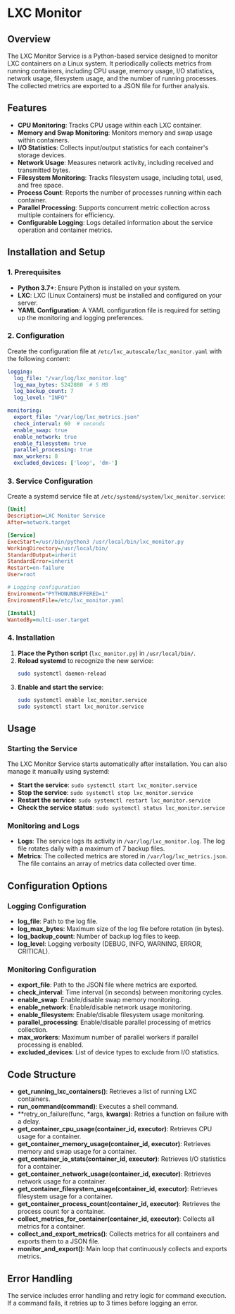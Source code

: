 # LXC Monitor

## Overview

The LXC Monitor Service is a Python-based service designed to monitor LXC containers on a Linux system. It periodically collects metrics from running containers, including CPU usage, memory usage, I/O statistics, network usage, filesystem usage, and the number of running processes. The collected metrics are exported to a JSON file for further analysis.

## Features

- **CPU Monitoring**: Tracks CPU usage within each LXC container.
- **Memory and Swap Monitoring**: Monitors memory and swap usage within containers.
- **I/O Statistics**: Collects input/output statistics for each container's storage devices.
- **Network Usage**: Measures network activity, including received and transmitted bytes.
- **Filesystem Monitoring**: Tracks filesystem usage, including total, used, and free space.
- **Process Count**: Reports the number of processes running within each container.
- **Parallel Processing**: Supports concurrent metric collection across multiple containers for efficiency.
- **Configurable Logging**: Logs detailed information about the service operation and container metrics.

## Installation and Setup

### 1. Prerequisites

- **Python 3.7+**: Ensure Python is installed on your system.
- **LXC**: LXC (Linux Containers) must be installed and configured on your server.
- **YAML Configuration**: A YAML configuration file is required for setting up the monitoring and logging preferences.

### 2. Configuration

Create the configuration file at `/etc/lxc_autoscale/lxc_monitor.yaml` with the following content:

```yaml
logging:
  log_file: "/var/log/lxc_monitor.log"
  log_max_bytes: 5242880  # 5 MB
  log_backup_count: 7
  log_level: "INFO"

monitoring:
  export_file: "/var/log/lxc_metrics.json"
  check_interval: 60  # seconds
  enable_swap: true
  enable_network: true
  enable_filesystem: true
  parallel_processing: true
  max_workers: 8
  excluded_devices: ['loop', 'dm-']
```

### 3. Service Configuration

Create a systemd service file at `/etc/systemd/system/lxc_monitor.service`:

```ini
[Unit]
Description=LXC Monitor Service
After=network.target

[Service]
ExecStart=/usr/bin/python3 /usr/local/bin/lxc_monitor.py
WorkingDirectory=/usr/local/bin/
StandardOutput=inherit
StandardError=inherit
Restart=on-failure
User=root

# Logging configuration
Environment="PYTHONUNBUFFERED=1"
EnvironmentFile=/etc/lxc_monitor.yaml

[Install]
WantedBy=multi-user.target
```

### 4. Installation

1. **Place the Python script** (`lxc_monitor.py`) in `/usr/local/bin/`.
2. **Reload systemd** to recognize the new service:
   ```bash
   sudo systemctl daemon-reload
   ```
3. **Enable and start the service**:
   ```bash
   sudo systemctl enable lxc_monitor.service
   sudo systemctl start lxc_monitor.service
   ```

## Usage

### Starting the Service

The LXC Monitor Service starts automatically after installation. You can also manage it manually using systemd:

- **Start the service**: `sudo systemctl start lxc_monitor.service`
- **Stop the service**: `sudo systemctl stop lxc_monitor.service`
- **Restart the service**: `sudo systemctl restart lxc_monitor.service`
- **Check the service status**: `sudo systemctl status lxc_monitor.service`

### Monitoring and Logs

- **Logs**: The service logs its activity in `/var/log/lxc_monitor.log`. The log file rotates daily with a maximum of 7 backup files.
- **Metrics**: The collected metrics are stored in `/var/log/lxc_metrics.json`. The file contains an array of metrics data collected over time.

## Configuration Options

### Logging Configuration

- **log_file**: Path to the log file.
- **log_max_bytes**: Maximum size of the log file before rotation (in bytes).
- **log_backup_count**: Number of backup log files to keep.
- **log_level**: Logging verbosity (DEBUG, INFO, WARNING, ERROR, CRITICAL).

### Monitoring Configuration

- **export_file**: Path to the JSON file where metrics are exported.
- **check_interval**: Time interval (in seconds) between monitoring cycles.
- **enable_swap**: Enable/disable swap memory monitoring.
- **enable_network**: Enable/disable network usage monitoring.
- **enable_filesystem**: Enable/disable filesystem usage monitoring.
- **parallel_processing**: Enable/disable parallel processing of metrics collection.
- **max_workers**: Maximum number of parallel workers if parallel processing is enabled.
- **excluded_devices**: List of device types to exclude from I/O statistics.

## Code Structure

- **get_running_lxc_containers()**: Retrieves a list of running LXC containers.
- **run_command(command)**: Executes a shell command.
- **retry_on_failure(func, *args, **kwargs)**: Retries a function on failure with a delay.
- **get_container_cpu_usage(container_id, executor)**: Retrieves CPU usage for a container.
- **get_container_memory_usage(container_id, executor)**: Retrieves memory and swap usage for a container.
- **get_container_io_stats(container_id, executor)**: Retrieves I/O statistics for a container.
- **get_container_network_usage(container_id, executor)**: Retrieves network usage for a container.
- **get_container_filesystem_usage(container_id, executor)**: Retrieves filesystem usage for a container.
- **get_container_process_count(container_id, executor)**: Retrieves the process count for a container.
- **collect_metrics_for_container(container_id, executor)**: Collects all metrics for a container.
- **collect_and_export_metrics()**: Collects metrics for all containers and exports them to a JSON file.
- **monitor_and_export()**: Main loop that continuously collects and exports metrics.

## Error Handling

The service includes error handling and retry logic for command execution. If a command fails, it retries up to 3 times before logging an error.
